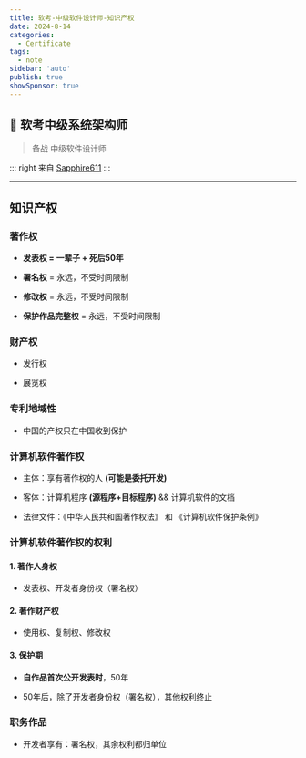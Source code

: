 ```yaml
---
title: 软考-中级软件设计师-知识产权
date: 2024-8-14
categories:
  - Certificate
tags:
  - note
sidebar: 'auto'
publish: true
showSponsor: true
---
```

## 👋 软考中级系统架构师

> 备战 中级软件设计师

::: right
来自 [Sapphire611](http://sapphire611.github.io)
:::

---

## 知识产权

### 著作权

- **发表权 = 一辈子 + 死后50年**

- **署名权** = 永远，不受时间限制

- **修改权** = 永远，不受时间限制

- **保护作品完整权**  = 永远，不受时间限制

### 财产权

- 发行权

- 展览权

### 专利地域性

- 中国的产权只在中国收到保护 

### 计算机软件著作权

- 主体：享有著作权的人 **(可能是委托开发)**

- 客体：计算机程序 **(源程序+目标程序)** && 计算机软件的文档

- 法律文件：《中华人民共和国著作权法》 和 《计算机软件保护条例》

### 计算机软件著作权的权利

#### 1. 著作人身权
  
- 发表权、开发者身份权（署名权）

#### 2. 著作财产权

- 使用权、复制权、修改权

#### 3. 保护期 

- **自作品首次公开发表时**，50年

- 50年后，除了开发者身份权（署名权），其他权利终止

### 职务作品

- 开发者享有：署名权，其余权利都归单位